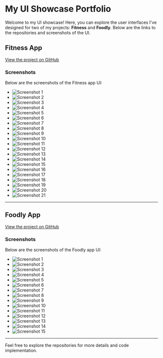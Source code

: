 # My UI Showcase Portfolio

Welcome to my UI showcase! Here, you can explore the user interfaces I've designed for two of my projects: **Fitness** and **Foodly**. Below are the links to the repositories and screenshots of the UI.

## Fitness App

[View the project on GitHub](https://github.com/ShubhamKrishna0/fitness.git)

### Screenshots
Below are the screenshots of the Fitness app UI:

- ![Screenshot 1](images/Screenshot_1733048116.png)
- ![Screenshot 2](images/Screenshot_1733048123.png)
- ![Screenshot 3](images/Screenshot_1733048125.png)
- ![Screenshot 4](images/Screenshot_1733048128.png)
- ![Screenshot 5](images/Screenshot_1733048133.png)
- ![Screenshot 6](images/Screenshot_1733048139.png)
- ![Screenshot 7](images/Screenshot_1733048160.png)
- ![Screenshot 8](images/Screenshot_1733048162.png)
- ![Screenshot 9](images/Screenshot_1733048169.png)
- ![Screenshot 10](images/Screenshot_1733048173.png)
- ![Screenshot 11](images/Screenshot_1733048179.png)
- ![Screenshot 12](images/Screenshot_1733048184.png)
- ![Screenshot 13](images/Screenshot_1733048197.png)
- ![Screenshot 14](images/Screenshot_1733048202.png)
- ![Screenshot 15](images/Screenshot_1733048205.png)
- ![Screenshot 16](images/Screenshot_1733048231.png)
- ![Screenshot 17](images/Screenshot_1733048257.png)
- ![Screenshot 18](images/Screenshot_1733048261.png)
- ![Screenshot 19](images/Screenshot_1733048265.png)
- ![Screenshot 20](images/Screenshot_1733048272.png)
- ![Screenshot 21](images/Screenshot_1733048276.png)

---

## Foodly App

[View the project on GitHub](https://github.com/ShubhamKrishna0/foodly_frontend.git)

### Screenshots
Below are the screenshots of the Foodly app UI:

- ![Screenshot 1](images/Screenshot%20(11).png)
- ![Screenshot 2](images/Screenshot%20(12).png)
- ![Screenshot 3](images/Screenshot%20(13).png)
- ![Screenshot 4](images/Screenshot%20(14).png)
- ![Screenshot 5](images/Screenshot%20(15).png)
- ![Screenshot 6](images/Screenshot%20(16).png)
- ![Screenshot 7](images/Screenshot%20(17).png)
- ![Screenshot 8](images/Screenshot%20(18).png)
- ![Screenshot 9](images/Screenshot%20(19).png)
- ![Screenshot 10](images/Screenshot%20(20).png)
- ![Screenshot 11](images/Screenshot%20(21).png)
- ![Screenshot 12](images/Screenshot%20(22).png)
- ![Screenshot 13](images/Screenshot%20(23).png)
- ![Screenshot 14](images/Screenshot%20(24).png)
- ![Screenshot 15](images/Screenshot%20(25).png)

---

Feel free to explore the repositories for more details and code implementation.
